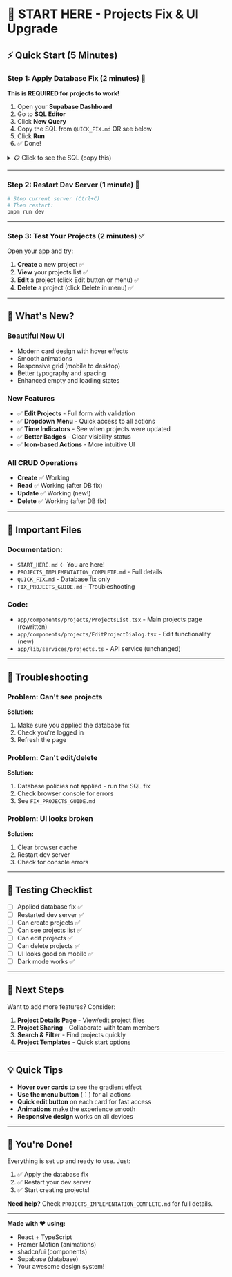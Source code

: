 # 🚀 START HERE - Projects Fix & UI Upgrade

## ⚡ Quick Start (5 Minutes)

### Step 1: Apply Database Fix (2 minutes) 🔧

**This is REQUIRED for projects to work!**

1. Open your **Supabase Dashboard**
2. Go to **SQL Editor**
3. Click **New Query**
4. Copy the SQL from `QUICK_FIX.md` OR see below
5. Click **Run**
6. ✅ Done!

<details>
<summary>📋 Click to see the SQL (copy this)</summary>

```sql
ALTER TABLE public.projects DISABLE ROW LEVEL SECURITY;
ALTER TABLE public.project_collaborators DISABLE ROW LEVEL SECURITY;

DROP POLICY IF EXISTS "Users can view own projects" ON public.projects;
DROP POLICY IF EXISTS "Users can create projects" ON public.projects;
DROP POLICY IF EXISTS "Users can update own projects" ON public.projects;
DROP POLICY IF EXISTS "Users can delete own projects" ON public.projects;
DROP POLICY IF EXISTS "Anyone can view public projects" ON public.projects;

ALTER TABLE public.projects ENABLE ROW LEVEL SECURITY;
ALTER TABLE public.project_collaborators ENABLE ROW LEVEL SECURITY;

CREATE POLICY "Users can view own projects"
  ON public.projects FOR SELECT USING (auth.uid() = user_id);

CREATE POLICY "Anyone can view public projects"
  ON public.projects FOR SELECT USING (visibility = 'public');

CREATE POLICY "Users can create projects"
  ON public.projects FOR INSERT WITH CHECK (auth.uid() = user_id);

CREATE POLICY "Users can update own projects"
  ON public.projects FOR UPDATE
  USING (auth.uid() = user_id) WITH CHECK (auth.uid() = user_id);

CREATE POLICY "Users can delete own projects"
  ON public.projects FOR DELETE USING (auth.uid() = user_id);

CREATE POLICY "Users can view their collaborations"
  ON public.project_collaborators FOR SELECT USING (user_id = auth.uid());

CREATE POLICY "Project owners can view collaborators"
  ON public.project_collaborators FOR SELECT
  USING (EXISTS (SELECT 1 FROM public.projects WHERE id = project_collaborators.project_id AND user_id = auth.uid()));

CREATE POLICY "Project owners can add collaborators"
  ON public.project_collaborators FOR INSERT
  WITH CHECK (EXISTS (SELECT 1 FROM public.projects WHERE id = project_collaborators.project_id AND user_id = auth.uid()));

CREATE POLICY "Project owners can update collaborators"
  ON public.project_collaborators FOR UPDATE
  USING (EXISTS (SELECT 1 FROM public.projects WHERE id = project_collaborators.project_id AND user_id = auth.uid()));

CREATE POLICY "Project owners can remove collaborators"
  ON public.project_collaborators FOR DELETE
  USING (EXISTS (SELECT 1 FROM public.projects WHERE id = project_collaborators.project_id AND user_id = auth.uid()));
```

</details>

---

### Step 2: Restart Dev Server (1 minute) 🔄

```bash
# Stop current server (Ctrl+C)
# Then restart:
pnpm run dev
```

---

### Step 3: Test Your Projects (2 minutes) ✅

Open your app and try:

1. **Create** a new project ✅
2. **View** your projects list ✅
3. **Edit** a project (click Edit button or menu) ✅
4. **Delete** a project (click Delete in menu) ✅

---

## 🎨 What's New?

### **Beautiful New UI**
- Modern card design with hover effects
- Smooth animations
- Responsive grid (mobile to desktop)
- Better typography and spacing
- Enhanced empty and loading states

### **New Features**
- ✅ **Edit Projects** - Full form with validation
- ✅ **Dropdown Menu** - Quick access to all actions
- ✅ **Time Indicators** - See when projects were updated
- ✅ **Better Badges** - Clear visibility status
- ✅ **Icon-based Actions** - More intuitive UI

### **All CRUD Operations**
- **Create** ✅ Working
- **Read** ✅ Working (after DB fix)
- **Update** ✅ Working (new!)
- **Delete** ✅ Working (after DB fix)

---

## 📁 Important Files

### **Documentation:**
- `START_HERE.md` ← You are here!
- `PROJECTS_IMPLEMENTATION_COMPLETE.md` - Full details
- `QUICK_FIX.md` - Database fix only
- `FIX_PROJECTS_GUIDE.md` - Troubleshooting

### **Code:**
- `app/components/projects/ProjectsList.tsx` - Main projects page (rewritten)
- `app/components/projects/EditProjectDialog.tsx` - Edit functionality (new)
- `app/lib/services/projects.ts` - API service (unchanged)

---

## 🐛 Troubleshooting

### **Problem: Can't see projects**
**Solution:** 
1. Make sure you applied the database fix
2. Check you're logged in
3. Refresh the page

### **Problem: Can't edit/delete**
**Solution:**
1. Database policies not applied - run the SQL fix
2. Check browser console for errors
3. See `FIX_PROJECTS_GUIDE.md`

### **Problem: UI looks broken**
**Solution:**
1. Clear browser cache
2. Restart dev server
3. Check for console errors

---

## 🎯 Testing Checklist

- [ ] Applied database fix ✅
- [ ] Restarted dev server ✅
- [ ] Can create projects ✅
- [ ] Can see projects list ✅
- [ ] Can edit projects ✅
- [ ] Can delete projects ✅
- [ ] UI looks good on mobile ✅
- [ ] Dark mode works ✅

---

## 🚀 Next Steps

Want to add more features? Consider:

1. **Project Details Page** - View/edit project files
2. **Project Sharing** - Collaborate with team members
3. **Search & Filter** - Find projects quickly
4. **Project Templates** - Quick start options

---

## 💡 Quick Tips

- **Hover over cards** to see the gradient effect
- **Use the menu button** (⋮) for all actions
- **Quick edit button** on each card for fast access
- **Animations** make the experience smooth
- **Responsive design** works on all devices

---

## 🎉 You're Done!

Everything is set up and ready to use. Just:
1. ✅ Apply the database fix
2. ✅ Restart your dev server  
3. ✅ Start creating projects!

**Need help?** Check `PROJECTS_IMPLEMENTATION_COMPLETE.md` for full details.

---

**Made with ❤️ using:**
- React + TypeScript
- Framer Motion (animations)
- shadcn/ui (components)
- Supabase (database)
- Your awesome design system!
